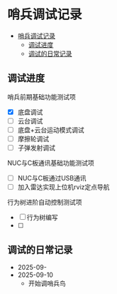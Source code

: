 # 哨兵调试记录

- [哨兵调试记录](#哨兵调试记录)
  - [调试进度](#调试进度)
  - [调试的日常记录](#调试的日常记录)

## 调试进度

哨兵前期基础功能测试项

- [x] 底盘调试
- [ ] 云台调试
- [ ] 底盘+云台运动模式调试
- [ ] 摩擦轮调试
- [ ] 子弹发射调试

NUC与C板通讯基础功能测试项

- [ ] NUC与C板通过USB通讯
- [ ] 加入雷达实现上位机rviz定点导航

行为树进阶自动控制测试项

- [ ] 行为树编写
- [ ] 

## 调试的日常记录

- 2025-09-
- 2025-09-10
  - 开始调哨兵鸟
